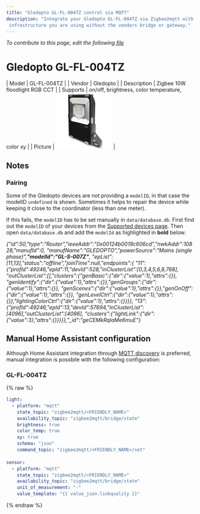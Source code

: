 ```yaml
---
title: "Gledopto GL-FL-004TZ control via MQTT"
description: "Integrate your Gledopto GL-FL-004TZ via Zigbee2mqtt with whatever smart home
 infrastructure you are using without the vendors bridge or gateway."
---
```


*To contribute to this page, edit the following
[file](https://github.com/Koenkk/zigbee2mqtt.io/blob/master/docgen/device_page_notes.js)*

# Gledopto GL-FL-004TZ

| Model | GL-FL-004TZ  |
| Vendor  | Gledopto  |
| Description | Zigbee 10W floodlight RGB CCT |
| Supports | on/off, brightness, color temperature, color xy |
| Picture | ![../images/devices/GL-FL-004TZ.jpg](../images/devices/GL-FL-004TZ.jpg) |

## Notes


### Pairing
Some of the Gledopto devices are not providing a `modelID`, in that case the modelID `undefined` is shown.
Sometimes it helps to repair the device while keeping it close to the coordinator (less than one meter).

If this fails, the `modelID` has to be set manually in `data/database.db`.
First find out the `modelID` of your devices from
the [Supported devices page](../information/supported_devices.md).
Then open `data/database.db` and add the `modelId` as highlighted in **bold** below.

*{"id":50,"type":"Router","ieeeAddr":"0x00124b0019c606cd","nwkAddr":10828,"manufId":0,
"manufName":"GLEDOPTO","powerSource":"Mains (single phase)",**"modelId":"GL-S-007Z"**,
"epList":[11,13],"status":"offline","joinTime":null,"endpoints":{
"11":{"profId":49246,"epId":11,"devId":528,"inClusterList":[0,3,4,5,6,8,768],
"outClusterList":[],"clusters":{"genBasic":{"dir":{"value":1},"attrs":{}},
"genIdentify":{"dir":{"value":1},"attrs":{}},"genGroups":{"dir":{"value":1},"attrs":{}},
"genScenes":{"dir":{"value":1},"attrs":{}},"genOnOff":{"dir":{"value":1},"attrs":{}},
"genLevelCtrl":{"dir":{"value":1},"attrs":{}},"lightingColorCtrl":{"dir":{"value":1},"attrs":{}}}},
"13":{"profId":49246,"epId":13,"devId":57694,"inClusterList":[4096],"outClusterList":[4096],
"clusters":{"lightLink":{"dir":{"value":3},"attrs":{}}}}},"_id":"geCEMkRqlaMe6muE"}*


## Manual Home Assistant configuration
Although Home Assistant integration through [MQTT discovery](../integration/home_assistant) is preferred,
manual integration is possbile with the following configuration:


### GL-FL-004TZ
{% raw %}
```yaml
light:
  - platform: "mqtt"
    state_topic: "zigbee2mqtt/<FRIENDLY_NAME>"
    availability_topic: "zigbee2mqtt/bridge/state"
    brightness: true
    color_temp: true
    xy: true
    schema: "json"
    command_topic: "zigbee2mqtt/<FRIENDLY_NAME>/set"

sensor:
  - platform: "mqtt"
    state_topic: "zigbee2mqtt/<FRIENDLY_NAME>"
    availability_topic: "zigbee2mqtt/bridge/state"
    unit_of_measurement: "-"
    value_template: "{{ value_json.linkquality }}"
```
{% endraw %}


